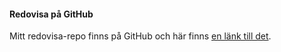 #### Redovisa på GitHub

Mitt redovisa-repo finns på GitHub och här finns [en länk till det](https://github.com/MagnusLj/ramverk1).
